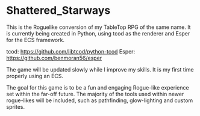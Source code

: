 # Shattered_Starways

This is the Roguelike conversion of my TableTop RPG of the same name. It is currently being created in Python, using tcod as the renderer and Esper for the ECS framework.

tcod: https://github.com/libtcod/python-tcod
Esper: https://github.com/benmoran56/esper

The game will be updated slowly while I improve my skills. It is my first time properly using an ECS.

The goal for this game is to be a fun and engaging Rogue-like experience set within the far-off future. The majority of the tools used within newer rogue-likes will be included, such as pathfinding, glow-lighting and custom sprites.
